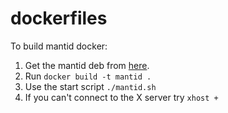 # dockerfiles

To build mantid docker:
 1. Get the mantid deb from [here](http://download.mantidproject.org).
 2. Run `docker build -t mantid .`
 3. Use the start script `./mantid.sh`
 4. If you can't connect to the X server try `xhost +`
